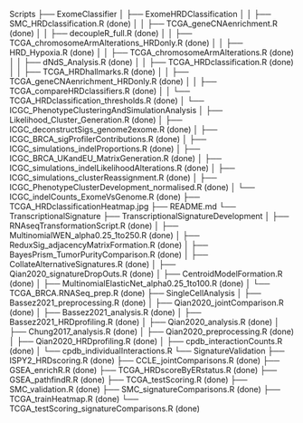Scripts
├── ExomeClassifier
│ ├── ExomeHRDClassification
│ │ ├── SMC_HRDclassification.R (done)
│ │ ├── TCGA_geneCNAenrichment.R (done)
│ │ ├── decoupleR_full.R (done)
│ │ ├── TCGA_chromosomeArmAlterations_HRDonly.R (done)
│ │ ├── HRD_Hypoxia.R (done)
│ │ ├── TCGA_chromosomeArmAlterations.R (done)
│ │ ├── dNdS_Analysis.R (done)
│ │ ├── TCGA_HRDclassification.R (done)
│ │ ├── TCGA_HRDhallmarks.R (done)
│ │ ├── TCGA_geneCNAenrichment_HRDonly.R (done)
│ │ ├── TCGA_compareHRDclassifiers.R (done)
│ │ └── TCGA_HRDclassification_thresholds.R (done)
│ └── ICGC_PhenotypeClusteringAndSimulationAnalysis
│ ├── Likelihood_Cluster_Generation.R (done)
│ ├── ICGC_deconstructSigs_genome2exome.R (done)
│ ├── ICGC_BRCA_sigProfilerContributions.R (done)
│ ├── ICGC_simulations_indelProportions.R (done)
│ ├── ICGC_BRCA_UKandEU_MatrixGeneration.R (done)
│ ├── ICGC_simulations_indelLikelihoodAlterations.R (done)
│ ├── ICGC_simulations_clusterReassignment.R (done)
│ ├── ICGC_PhenotypeClusterDevelopment_normalised.R (done)
│ └── ICGC_indelCounts_ExomeVsGenome.R (done)
├── TCGA_HRDclassificationHeatmap.jpg
├── README.md
└── TranscriptionalSignature
├── TranscriptionalSignatureDevelopment
│ ├── RNAseqTransformationScript.R (done)
│ ├── MultinomialWEN_alpha0.25_1to250.R (done)
│ ├── ReduxSig_adjacencyMatrixFormation.R (done)
│ ├── BayesPrism_TumorPurityComparison.R (done)
│ ├── CollateAlternativeSignatures.R (done)
│ ├── Qian2020_signatureDropOuts.R (done)
│ ├── CentroidModelFormation.R (done)
│ ├── MultinomialElasticNet_alpha0.25_1to100.R (done)
│ └── TCGA_BRCA.RNASeq_prep.R (done)
├── SingleCellAnalysis
│ ├── Bassez2021_preprocessing.R (done)
│ ├── Qian2020_jointComparison.R (done)
│ ├── Bassez2021_analysis.R (done)
│ ├── Bassez2021_HRDprofiling.R (done)
│ ├── Qian2020_analysis.R (done)
│ ├── Chung2017_analysis.R (done)
│ ├── Qian2020_preprocessing.R (done)
│ ├── Qian2020_HRDprofiling.R (done)
│ ├── cpdb_interactionCounts.R (done)
│ └── cpdb_individualInteractions.R 
└── SignatureValidation
├── ISPY2_HRDscoring.R (done)
├── CCLE_jointComparisons.R (done)
├── GSEA_enrichR.R (done)
├── TCGA_HRDscoreByERstatus.R (done)
├── GSEA_pathfindR.R (done)
├── TCGA_testScoring.R (done)
├── SMC_validation.R (done)
├── SMC_signatureComparisons.R (done)
├── TCGA_trainHeatmap.R (done)
└── TCGA_testScoring_signatureComparisons.R (done)
